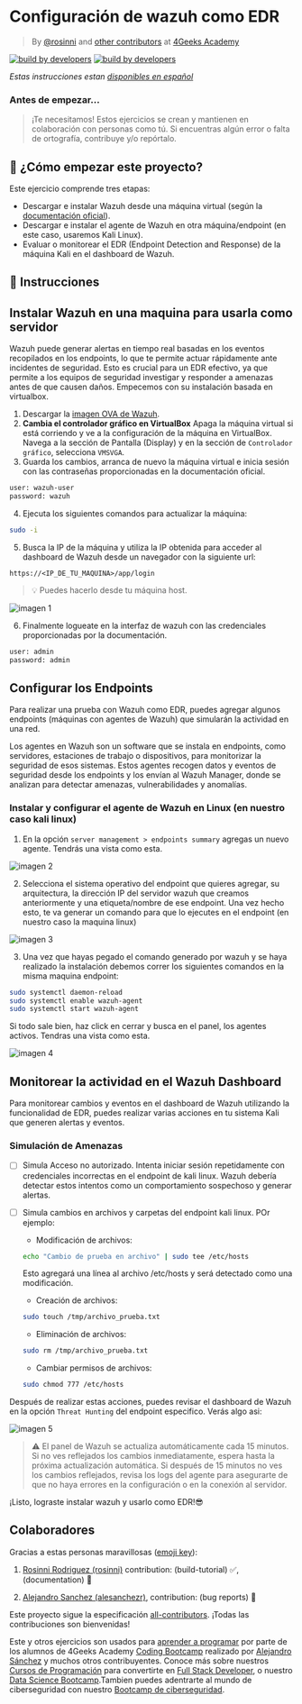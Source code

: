 <!-- hide -->
# Configuración de wazuh como EDR

> By [@rosinni](https://github.com/rosinni) and [other contributors](https://github.com/breatheco-de/wazuh-configuration-as-edr/graphs/contributors) at [4Geeks Academy](https://4geeksacademy.co/)

[![build by developers](https://img.shields.io/badge/build_by-Developers-blue)](https://4geeks.com)
[![build by developers](https://img.shields.io/twitter/follow/4geeksacademy?style=social&logo=twitter)](https://twitter.com/4geeksacademy)

*Estas instrucciones estan [disponibles en español](https://github.com/breatheco-de/wazuh-configuration-as-edr/blob/main/README.es.md)*

### Antes de empezar...

> ¡Te necesitamos! Estos ejercicios se crean y mantienen en colaboración con personas como tú. Si encuentras algún error o falta de ortografía, contribuye y/o repórtalo.

<!-- endhide -->

<onlyfor saas="true" withBanner="false">

## 🌱 ¿Cómo empezar este proyecto?

Este ejercicio comprende tres etapas:

- Descargar e instalar Wazuh desde una máquina virtual (según la [documentación oficial](https://documentation.wazuh.com/current/index.html)).
- Descargar e instalar el agente de Wazuh en otra máquina/endpoint (en este caso, usaremos Kali Linux).
- Evaluar o monitorear el EDR (Endpoint Detection and Response) de la máquina Kali en el dashboard de Wazuh.

</onlyfor>

## 📝 Instrucciones

## Instalar Wazuh en una maquina para usarla como servidor

Wazuh puede generar alertas en tiempo real basadas en los eventos recopilados en los endpoints, lo que te permite actuar rápidamente ante incidentes de seguridad. Esto es crucial para un EDR efectivo, ya que permite a los equipos de seguridad investigar y responder a amenazas antes de que causen daños. Empecemos con su instalación basada en virtualbox.


1. Descargar la [imagen OVA de Wazuh](https://documentation.wazuh.com/current/deployment-options/virtual-machine/virtual-machine.html#access-the-wazuh-dashboard).
2. **Cambia el controlador gráfico en VirtualBox** Apaga la máquina virtual si está corriendo y ve a la configuración de la máquina en VirtualBox. Navega a la sección de Pantalla (Display) y en la sección de `Controlador gráfico`, selecciona `VMSVGA`.
3. Guarda los cambios, arranca de nuevo la máquina virtual e inicia sesión con las contraseñas proporcionadas en la documentación oficial.

```bash
user: wazuh-user
password: wazuh
```

4. Ejecuta los siguientes comandos para actualizar la máquina:

```bash
sudo -i
```

5. Busca la IP de la máquina y utiliza la IP obtenida para acceder al dashboard de Wazuh desde un navegador con la siguiente url:

```url
https://<IP_DE_TU_MAQUINA>/app/login
```

> 💡 Puedes hacerlo desde tu máquina host.

![imagen 1](assets/wazuh-login.png)

6. Finalmente logueate en la interfaz de wazuh con las credenciales proporcionadas por la documentación.

```bash
user: admin
password: admin
```

## Configurar los Endpoints

Para realizar una prueba con Wazuh como EDR, puedes agregar algunos endpoints (máquinas con agentes de Wazuh) que simularán la actividad en una red.

Los agentes en Wazuh son un software que se instala en endpoints, como servidores, estaciones de trabajo o dispositivos, para monitorizar la seguridad de esos sistemas. Estos agentes recogen datos y eventos de seguridad desde los endpoints y los envían al Wazuh Manager, donde se analizan para detectar amenazas, vulnerabilidades y anomalías.


### Instalar y configurar el agente de Wazuh en Linux (en nuestro caso kali linux)

1. En la opción `server management > endpoints summary` agregas un nuevo agente. Tendrás una vista como esta.

![imagen 2](./assets/deploy-agents.png)

2. Selecciona el sistema operativo del endpoint que quieres agregar, su arquitectura, la dirección IP del servidor wazuh que creamos anteriormente y una etiqueta/nombre de ese endpoint. Una vez hecho esto, te va generar un comando para que lo ejecutes en el endpoint (en nuestro caso la maquina linux)

![imagen 3](assets/command-install-wazuh-agent.png)

3. Una vez que hayas pegado el comando generado por wazuh y se haya realizado la instalación debemos correr los siguientes comandos en la misma maquina endpoint:

```bash
sudo systemctl daemon-reload
sudo systemctl enable wazuh-agent
sudo systemctl start wazuh-agent
```
Si todo sale bien, haz click en cerrar y busca en el panel, los agentes activos. Tendras una vista como esta.

![imagen 4](./assets/active-agent.png)



## Monitorear la actividad en el Wazuh Dashboard

Para monitorear cambios y eventos en el dashboard de Wazuh utilizando la funcionalidad de EDR, puedes realizar varias acciones en tu sistema Kali que generen alertas y eventos. 

### Simulación de Amenazas

- [ ] Simula Acceso no autorizado. Intenta iniciar sesión repetidamente con credenciales incorrectas en el endpoint de kali linux. Wazuh debería detectar estos intentos como un comportamiento sospechoso y generar alertas.

- [ ] Simula cambios en archivos y carpetas del endpoint kali linux. POr ejemplo:

    - Modificación de archivos:

    ```bash
    echo "Cambio de prueba en archivo" | sudo tee /etc/hosts
    ```
    Esto agregará una línea al archivo /etc/hosts y será detectado como una modificación.

    - Creación de archivos:

    ```bash
    sudo touch /tmp/archivo_prueba.txt
    ```

    - Eliminación de archivos:

    ```bash
    sudo rm /tmp/archivo_prueba.txt
    ```

    - Cambiar permisos de archivos:

    ```bash
    sudo chmod 777 /etc/hosts
    ```


Después de realizar estas acciones, puedes revisar el dashboard de Wazuh en la opción `Threat Hunting` del endpoint especifico. Verás algo asi:

![imagen 5](./assets/monitoring-events.png)


> ⚠ El panel de Wazuh se actualiza automáticamente cada 15 minutos. Si no ves reflejados los cambios inmediatamente, espera hasta la próxima actualización automática. Si después de 15 minutos no ves los cambios reflejados, revisa los logs del agente para asegurarte de que no haya errores en la configuración o en la conexión al servidor.

¡Listo, lograste instalar wazuh y usarlo como EDR!😎

<!-- hide -->

## Colaboradores

Gracias a estas personas maravillosas ([emoji key](https://github.com/kentcdodds/all-contributors#emoji-key)):

1. [Rosinni Rodriguez (rosinni)](https://github.com/rosinni) contribution: (build-tutorial) ✅, (documentation) 📖
  
2. [Alejandro Sanchez (alesanchezr)](https://github.com/alesanchezr),  contribution: (bug reports) 🐛

Este proyecto sigue la especificación [all-contributors](https://github.com/kentcdodds/all-contributors). ¡Todas las contribuciones son bienvenidas!

Este y otros ejercicios son usados para [aprender a programar](https://4geeksacademy.com/es/aprender-a-programar/aprender-a-programar-desde-cero) por parte de los alumnos de 4Geeks Academy [Coding Bootcamp](https://4geeksacademy.com/us/coding-bootcamp) realizado por [Alejandro Sánchez](https://twitter.com/alesanchezr) y muchos otros contribuyentes. Conoce más sobre nuestros [Cursos de Programación](https://4geeksacademy.com/es/curso-de-programacion-desde-cero?lang=es) para convertirte en [Full Stack Developer](https://4geeksacademy.com/es/coding-bootcamps/desarrollador-full-stack/?lang=es), o nuestro [Data Science Bootcamp](https://4geeksacademy.com/es/coding-bootcamps/curso-datascience-machine-learning).Tambien puedes adentrarte al mundo de ciberseguridad con nuestro [Bootcamp de ciberseguridad](https://4geeksacademy.com/es/coding-bootcamps/curso-ciberseguridad).

<!-- endhide -->
